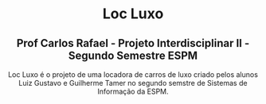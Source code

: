 <h1 align = "center">Loc Luxo</h1>

<h2 align = "center">Prof Carlos Rafael - Projeto Interdisciplinar II - Segundo Semestre ESPM</h2>

<p align = "center">Loc Luxo é o projeto de uma locadora de carros de luxo criado pelos alunos Luiz Gustavo e Guilherme Tamer no segundo semstre de Sistemas de Informação da ESPM.</p>
